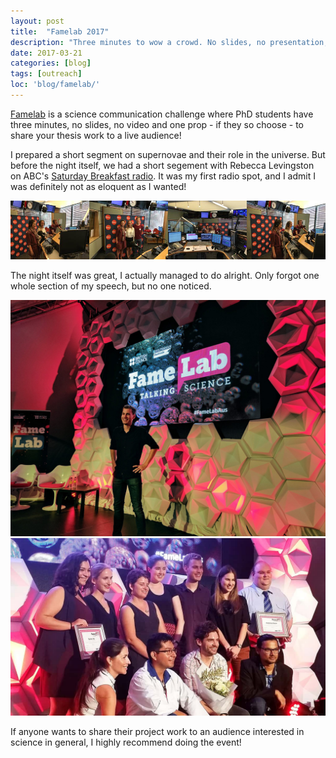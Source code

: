 ```yaml
---
layout: post
title:  "Famelab 2017"
description: "Three minutes to wow a crowd. No slides, no presentation, no pressure!"
date: 2017-03-21
categories: [blog]
tags: [outreach]
loc: 'blog/famelab/'
---
```


[Famelab](https://www.britishcouncil.org.au/famelab) is a science communication challenge
where PhD students have three minutes, no slides, no video and one prop - if they 
so choose - to share your thesis work to a live audience!

I prepared a short segment on supernovae and their role in the universe. But before the night
itself, we had a short segement with Rebecca Levingston on ABC's 
[Saturday Breakfast radio](http://www.abc.net.au/radio/brisbane/programs/saturdaybreakfast/). It was my first
radio spot, and I admit I was definitely not as eloquent as I wanted! 

![](radio.jpg)

The night itself was great, I actually managed to do alright. Only forgot one whole section of
my speech, but no one noticed. 

![](famelab.jpg)
![](awards.jpg)

If anyone wants to share their project work to an audience interested in science in general, I 
highly recommend doing the event!